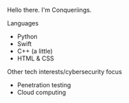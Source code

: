 Hello there. I'm Conqueriings. 

Languages
- Python 
- Swift 
- C++ (a little) 
- HTML & CSS 

Other tech interests/cybersecurity focus 
- Penetration testing 
- Cloud computing 
